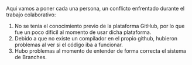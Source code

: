 Aqui vamos a poner cada una persona, un conflicto enfrentado durante el trabajo colaborativo:
1. No se tenia el conocimiento previo de la plataforma GitHub, por lo que fue un poco dificil al momento de usar dicha plataforma.
2. Debido a que no existe un compilador en el propio github, hubieron problemas al ver si el código iba a funcionar.
3. Hubo problemas al momento de entender de forma correcta el sistema de Branches.
